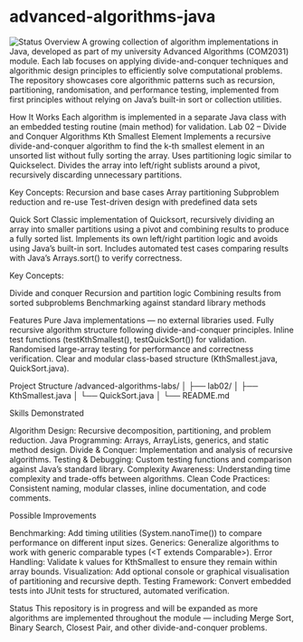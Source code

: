 # advanced-algorithms-java
![Status](https://img.shields.io/badge/Status-In%20Progress-yellow)
Overview
A growing collection of algorithm implementations in Java, developed as part of my university Advanced Algorithms (COM2031) module. Each lab focuses on applying divide-and-conquer techniques and algorithmic design principles to efficiently solve computational problems.
The repository showcases core algorithmic patterns such as recursion, partitioning, randomisation, and performance testing, implemented from first principles without relying on Java’s built-in sort or collection utilities.

How It Works
Each algorithm is implemented in a separate Java class with an embedded testing routine (main method) for validation.
Lab 02 – Divide and Conquer Algorithms
Kth Smallest Element
Implements a recursive divide-and-conquer algorithm to find the k-th smallest element in an unsorted list without fully sorting the array.
Uses partitioning logic similar to Quickselect.
Divides the array into left/right sublists around a pivot, recursively discarding unnecessary partitions.

Key Concepts:
Recursion and base cases
Array partitioning
Subproblem reduction and re-use
Test-driven design with predefined data sets

Quick Sort
Classic implementation of Quicksort, recursively dividing an array into smaller partitions using a pivot and combining results to produce a fully sorted list.
Implements its own left/right partition logic and avoids using Java’s built-in sort.
Includes automated test cases comparing results with Java’s Arrays.sort() to verify correctness.

Key Concepts:

Divide and conquer
Recursion and partition logic
Combining results from sorted subproblems
Benchmarking against standard library methods

Features
Pure Java implementations — no external libraries used.
Fully recursive algorithm structure following divide-and-conquer principles.
Inline test functions (testKthSmallest(), testQuickSort()) for validation.
Randomised large-array testing for performance and correctness verification.
Clear and modular class-based structure (KthSmallest.java, QuickSort.java).

Project Structure
/advanced-algorithms-labs/
│
├── lab02/
│   ├── KthSmallest.java
│   └── QuickSort.java
│
└── README.md

Skills Demonstrated

Algorithm Design: Recursive decomposition, partitioning, and problem reduction.
Java Programming: Arrays, ArrayLists, generics, and static method design.
Divide & Conquer: Implementation and analysis of recursive algorithms.
Testing & Debugging: Custom testing functions and comparison against Java’s standard library.
Complexity Awareness: Understanding time complexity and trade-offs between algorithms.
Clean Code Practices: Consistent naming, modular classes, inline documentation, and code comments.

Possible Improvements

Benchmarking:
Add timing utilities (System.nanoTime()) to compare performance on different input sizes.
Generics:
Generalize algorithms to work with generic comparable types (<T extends Comparable<T>>).
Error Handling:
Validate k values for KthSmallest to ensure they remain within array bounds.
Visualization:
Add optional console or graphical visualisation of partitioning and recursive depth.
Testing Framework:
Convert embedded tests into JUnit tests for structured, automated verification.

Status
This repository is in progress and will be expanded as more algorithms are implemented throughout the module — including Merge Sort, Binary Search, Closest Pair, and other divide-and-conquer problems.
